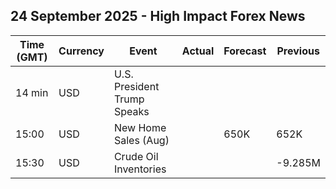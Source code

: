 ## 24 September 2025 - High Impact Forex News

| Time (GMT) | Currency | Event | Actual | Forecast | Previous |
|------|----------|-------|--------|----------|----------|
| 14 min | USD | U.S. President Trump Speaks |  |  |  |
| 15:00 | USD | New Home Sales (Aug) |  | 650K | 652K |
| 15:30 | USD | Crude Oil Inventories |  |  | -9.285M |
